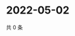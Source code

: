 # 2022-05-02

共 0 条

<!-- BEGIN WEIBO -->
<!-- 最后更新时间 Mon May 02 2022 18:19:38 GMT+0800 (China Standard Time) -->

<!-- END WEIBO -->
